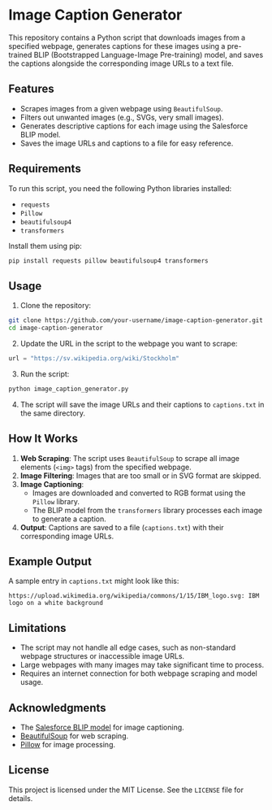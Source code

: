 # Image Caption Generator

This repository contains a Python script that downloads images from a specified webpage, generates captions for these images using a pre-trained BLIP (Bootstrapped Language-Image Pre-training) model, and saves the captions alongside the corresponding image URLs to a text file.

## Features

- Scrapes images from a given webpage using `BeautifulSoup`.
- Filters out unwanted images (e.g., SVGs, very small images).
- Generates descriptive captions for each image using the Salesforce BLIP model.
- Saves the image URLs and captions to a file for easy reference.

## Requirements

To run this script, you need the following Python libraries installed:

- `requests`
- `Pillow`
- `beautifulsoup4`
- `transformers`

Install them using pip:

```bash
pip install requests pillow beautifulsoup4 transformers
```

## Usage

1. Clone the repository:

```bash
git clone https://github.com/your-username/image-caption-generator.git
cd image-caption-generator
```

2. Update the URL in the script to the webpage you want to scrape:

```python
url = "https://sv.wikipedia.org/wiki/Stockholm"
```

3. Run the script:

```bash
python image_caption_generator.py
```

4. The script will save the image URLs and their captions to `captions.txt` in the same directory.

## How It Works

1. **Web Scraping**: The script uses `BeautifulSoup` to scrape all image elements (`<img>` tags) from the specified webpage.
2. **Image Filtering**: Images that are too small or in SVG format are skipped.
3. **Image Captioning**:
   - Images are downloaded and converted to RGB format using the `Pillow` library.
   - The BLIP model from the `transformers` library processes each image to generate a caption.
4. **Output**: Captions are saved to a file (`captions.txt`) with their corresponding image URLs.

## Example Output

A sample entry in `captions.txt` might look like this:

```
https://upload.wikimedia.org/wikipedia/commons/1/15/IBM_logo.svg: IBM logo on a white background
```

## Limitations

- The script may not handle all edge cases, such as non-standard webpage structures or inaccessible image URLs.
- Large webpages with many images may take significant time to process.
- Requires an internet connection for both webpage scraping and model usage.

## Acknowledgments

- The [Salesforce BLIP model](https://huggingface.co/Salesforce/blip-image-captioning-base) for image captioning.
- [BeautifulSoup](https://www.crummy.com/software/BeautifulSoup/) for web scraping.
- [Pillow](https://python-pillow.org/) for image processing.

## License

This project is licensed under the MIT License. See the `LICENSE` file for details.

